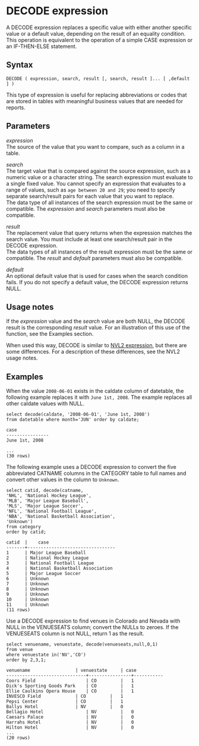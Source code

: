 # DECODE expression<a name="r_DECODE_expression"></a>

A DECODE expression replaces a specific value with either another specific value or a default value, depending on the result of an equality condition\. This operation is equivalent to the operation of a simple CASE expression or an IF\-THEN\-ELSE statement\.

## Syntax<a name="r_DECODE_expression-synopsis"></a>

```
DECODE ( expression, search, result [, search, result ]... [ ,default ] )
```

This type of expression is useful for replacing abbreviations or codes that are stored in tables with meaningful business values that are needed for reports\.

## Parameters<a name="r_DECODE_expression-parameters"></a>

 *expression*   
The source of the value that you want to compare, such as a column in a table\.

 *search*   
The target value that is compared against the source expression, such as a numeric value or a character string\. The search expression must evaluate to a single fixed value\. You cannot specify an expression that evaluates to a range of values, such as `age between 20 and 29`; you need to specify separate search/result pairs for each value that you want to replace\.  
The data type of all instances of the search expression must be the same or compatible\. The *expression* and *search* parameters must also be compatible\.

 *result*   
The replacement value that query returns when the expression matches the search value\. You must include at least one search/result pair in the DECODE expression\.  
The data types of all instances of the result expression must be the same or compatible\. The *result* and *default* parameters must also be compatible\.

 *default*   
An optional default value that is used for cases when the search condition fails\. If you do not specify a default value, the DECODE expression returns NULL\.

## Usage notes<a name="decode-expression-usage-notes"></a>

If the *expression* value and the *search* value are both NULL, the DECODE result is the corresponding *result* value\. For an illustration of this use of the function, see the Examples section\.

When used this way, DECODE is similar to [NVL2 expression](r_NVL2.md), but there are some differences\. For a description of these differences, see the NVL2 usage notes\.

## Examples<a name="r_DECODE_expression-examples"></a>

When the value `2008-06-01` exists in the caldate column of datetable, the following example replaces it with `June 1st, 2008`\. The example replaces all other caldate values with NULL\. 

```
select decode(caldate, '2008-06-01', 'June 1st, 2008')
from datetable where month='JUN' order by caldate;

case
----------------
June 1st, 2008

...
(30 rows)
```

The following example uses a DECODE expression to convert the five abbreviated CATNAME columns in the CATEGORY table to full names and convert other values in the column to `Unknown`\. 

```
select catid, decode(catname,
'NHL', 'National Hockey League',
'MLB', 'Major League Baseball',
'MLS', 'Major League Soccer',
'NFL', 'National Football League',
'NBA', 'National Basketball Association',
'Unknown')
from category
order by catid;

catid  |	case
-------+---------------------------------
1      | Major League Baseball
2      | National Hockey League
3      | National Football League
4      | National Basketball Association
5      | Major League Soccer
6      | Unknown
7      | Unknown
8      | Unknown
9      | Unknown
10     | Unknown
11     | Unknown
(11 rows)
```

Use a DECODE expression to find venues in Colorado and Nevada with NULL in the VENUESEATS column; convert the NULLs to zeroes\. If the VENUESEATS column is not NULL, return 1 as the result\. 

```
select venuename, venuestate, decode(venueseats,null,0,1)
from venue
where venuestate in('NV','CO')
order by 2,3,1;

venuename	              | venuestate     | case
------------------------------+----------------+-----------
Coors Field                   |	CO	       |   1
Dick's Sporting Goods Park    |	CO	       |   1
Ellie Caulkins Opera House    |	CO	       |   1
INVESCO Field		      |	CO	       |   1
Pepsi Center		      |	CO	       |   1
Ballys Hotel		      |	NV	       |   0
Bellagio Hotel                |	NV	       |   0
Caesars Palace                |	NV	       |   0
Harrahs Hotel                 |	NV	       |   0
Hilton Hotel                  |	NV	       |   0
...						
(20 rows)
```
